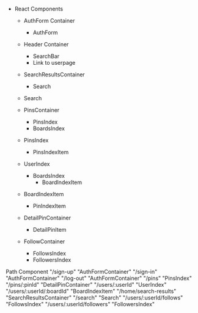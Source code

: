 
- React Components

  - AuthForm Container
      + AuthForm

  - Header Container
      + SearchBar
      + Link to userpage

  - SearchResultsContainer
      + Search

  - Search

  - PinsContainer
      + PinsIndex
      + BoardsIndex

  - PinsIndex
      + PinsIndexItem

  - UserIndex
      + BoardsIndex
        + BoardIndexItem

  - BoardIndexItem
      + PinIndexItem

  - DetailPinContainer
    + DetailPinItem

  - FollowContainer
      + FollowsIndex
      + FollowersIndex

Path	                       Component
"/sign-up"	                 "AuthFormContainer"
"/sign-in"	                 "AuthFormContainer"
"/log-out"                   "AuthFormContainer"
"/pins"	                     "PinsIndex"
"/pins/:pinId"	             "DetailPinContainer"
"/users/:userId"	           "UserIndex"
"/users/:userId/:boardId"	   "BoardIndexItem"
"/home/search-results"	     "SearchResultsContainer"
"/search"	                   "Search"
"/users/:userId/follows"     "FollowsIndex"
"/users/:userId/followers"   "FollowersIndex"
